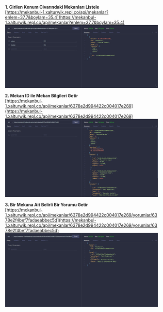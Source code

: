 **1. Girilen Konum Civarındaki Mekanları Listele** <br>
[https://mekanbul-1.xalturwik.repl.co/api/mekanlar?enlem=37.7&boylam=35.4](https://mekanbul-1.xalturwik.repl.co/api/mekanlar?enlem=37.7&boylam=35.4) <br>
![mekan resmi](https://github.com/EmilNaghizade/MekanBul/blob/odev5/resimler/mekan.jpg) <br>

**2. Mekan ID ile Mekan Bilgileri Getir** <br>
[https://mekanbul-1.xalturwik.repl.co/api/mekanlar/6378e2d994422c004017e269](https://mekanbul-1.xalturwik.repl.co/api/mekanlar/6378e2d994422c004017e269) <br>
![mekanlar resmi](https://github.com/EmilNaghizade/MekanBul/blob/odev5/resimler/mekanlar.jpg) <br>

**3. Bir Mekana Ait Belirli Bir Yorumu Getir** <br>
[https://mekanbul-1.xalturwik.repl.co/api/mekanlar/6378e2d994422c004017e269/yorumlar/6378e2f4bef7fadaeabbec5d](https://mekanbul-1.xalturwik.repl.co/api/mekanlar/6378e2d994422c004017e269/yorumlar/6378e2f4bef7fadaeabbec5d) <br>
![mekanlar resmi](https://github.com/EmilNaghizade/MekanBul/blob/odev5/resimler/yorum.jpg) <br>
